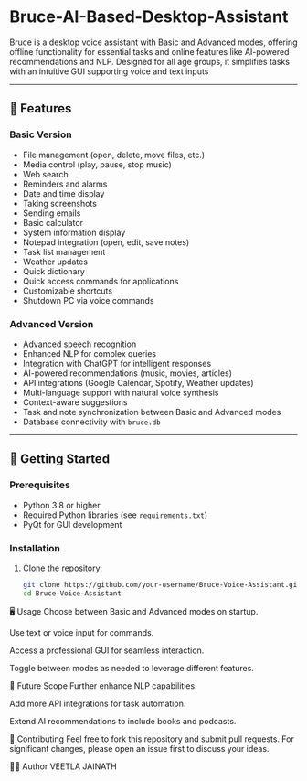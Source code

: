 # Bruce-AI-Based-Desktop-Assistant
Bruce is a desktop voice assistant with Basic and Advanced modes, offering offline functionality for essential tasks and online features like AI-powered recommendations and NLP. Designed for all age groups, it simplifies tasks with an intuitive GUI supporting voice and text inputs

---

## 🔧 Features

### **Basic Version**
- File management (open, delete, move files, etc.)
- Media control (play, pause, stop music)
- Web search
- Reminders and alarms
- Date and time display
- Taking screenshots
- Sending emails
- Basic calculator
- System information display
- Notepad integration (open, edit, save notes)
- Task list management
- Weather updates
- Quick dictionary
- Quick access commands for applications
- Customizable shortcuts
- Shutdown PC via voice commands

### **Advanced Version**
- Advanced speech recognition
- Enhanced NLP for complex queries
- Integration with ChatGPT for intelligent responses
- AI-powered recommendations (music, movies, articles)
- API integrations (Google Calendar, Spotify, Weather updates)
- Multi-language support with natural voice synthesis
- Context-aware suggestions
- Task and note synchronization between Basic and Advanced modes
- Database connectivity with `bruce.db`

---

## 🚀 Getting Started

### Prerequisites
- Python 3.8 or higher
- Required Python libraries (see `requirements.txt`)
- PyQt for GUI development

### Installation
1. Clone the repository:
   ```bash
   git clone https://github.com/your-username/Bruce-Voice-Assistant.git
   cd Bruce-Voice-Assistant

🖥️ Usage
Choose between Basic and Advanced modes on startup.

Use text or voice input for commands.

Access a professional GUI for seamless interaction.

Toggle between modes as needed to leverage different features.

🎯 Future Scope
Further enhance NLP capabilities.

Add more API integrations for task automation.

Extend AI recommendations to include books and podcasts.

🤝 Contributing
Feel free to fork this repository and submit pull requests. For significant changes, please open an issue first to discuss your ideas.

🧑‍💻 Author
VEETLA JAINATH
